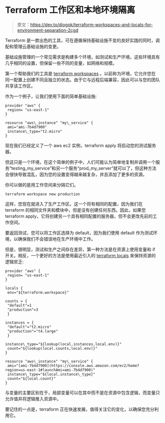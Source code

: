 # Terraform 工作区和本地环境隔离

> 原文：<https://dev.to/diogok/terraform-workspaces-and-locals-for-environment-separation-2cgd>

Terraform 是一款出色的工具，可在遵循保持基础设施不变的良好实践的同时，调配和管理云基础设施的变更。

基础设施管理的一个常见需求是构建多个环境，如测试和生产环境，这些环境具有几乎相同的设置，但保留一些不同的变量，如网络和规模。

第一个帮助我们的工具是 [terraform workspaces](https://www.terraform.io/docs/state/workspaces.html) 。以前称为环境，它允许您在同一配置上创建不同且独立的状态。由于它与远程后端兼容，因此可以与您的团队共享该工作区。

作为一个例子，让我们使用下面的简单基础设施:

```
provider "aws" {
 region= "us-east-1"
}

resource "aws\_instance" "my\_service" {
 ami="ami-7b4d7900"
 instance\_type="t2.micro"
} 
```

现在我们已经定义了一个 aws ec2 实例，terraform apply 将启动您的测试服务器。

但这只是一个环境，在这个简单的例子中，人们可能认为简单地复制并调用一个服务“testing_my_service”和另一个服务“prod_my_server”就可以了，但这种方法会很快导致混乱，因为您的设置变得越来越复杂，并且添加了更多的资源。

你可以做的是用工作空间来分隔它们。

```
terraform workspace new production 
```

这样，您现在就进入了生产工作区。这一个将有相同的配置，因为我们在 terraform 的相同文件夹和模块中，但是没有创建任何东西。因此，如果您 terraform apply，它将创建另一个具有相同配置的服务器，但不会更改先前的工作空间。

要返回测试，您可以将工作区选择为 default，因为我们使用 default 作为测试环境，以确保我们不会错误地在生产环境中工作。

但是，很明显，测试和生产之间存在差异，第一种方法是在资源上使用变量和 if 开关。相反，一个更好的方法是使用最近引入的 [terraform locals](https://www.terraform.io/docs/configuration/locals.html) 来保持资源的逻辑贫乏:

```
provider "aws" {
 region= "us-east-1"
}

locals {
 env="${terraform.workspace}"

counts = {
 "default"=1
 "production"=3
 }

instances = {
 "default"="t2.micro"
 "production"="t4.large"
 }

instance\_type="${lookup(local.instances,local.env)}"
 count="${lookup(local.counts,local.env)}"
}

resource "aws\_instance" "my\_service" {
 ami="[ami-7b4d7900](https://console.aws.amazon.com/ec2/home?region=us-east-1#launchAmi=ami-7b4d7900)"
 instance\_type="${local.instance\_type}"
 count="${local.count}"
} 
```

与变量的主要区别在于，局部变量可以在其中而不是在资源中包含逻辑，而变量只允许值并将逻辑推入资源中。

要记住的一点是，terraform 正在快速发展，值得关注它的变化，以确保您充分利用它。